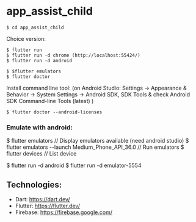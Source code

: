 # app_assist_child

```
$ cd app_assist_child
``` 

Choice version:

``` 
$ flutter run 
$ flutter run -d chrome (http://localhost:55424/)
$ flutter run -d android  
```

``` 
$ $flutter emulators 
$ flutter doctor
``` 

Install command line tool: (on Android Studio:  Settings → Appearance & Behavior → System Settings → Android SDK, SDK Tools & check Android SDK Command-line Tools (latest) )

``` 
$ flutter doctor --android-licenses
``` 

### Emulate with android: 

$ flutter emulators // Display emulators available (need android studio)
$ flutter emulators --launch Medium_Phone_API_36.0 // Run emulators
$ flutter devices // List device

$ flutter run -d android
$ flutter run -d emulator-5554

## Technologies: 

- Dart: https://dart.dev/
- Flutter: https://flutter.dev/
- Firebase: https://firebase.google.com/